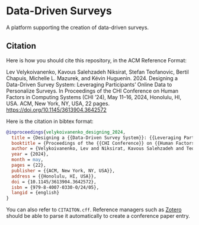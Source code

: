 # Data-Driven Surveys

A platform supporting the creation of data-driven surveys.


## Citation

Here is how you should cite this repository, in the ACM Reference Format:

Lev Velykoivanenko, Kavous Salehzadeh Niksirat, Stefan Teofanovic, Bertil Chapuis, Michelle L. Mazurek, and Kévin Huguenin. 2024. Designing a Data-Driven Survey System: Leveraging Participants’ Online Data to Personalize Surveys. In Proceedings of the CHI Conference on Human Factors in Computing Systems (CHI ’24), May 11–16, 2024, Honolulu, HI, USA. ACM, New York, NY, USA, 22 pages. <https://doi.org/10.1145/3613904.3642572>

Here is the citation in bibtex format:

```bibtex
@inproceedings{velykoivanenko_designing_2024,
  title = {Designing a {{Data-Driven Survey System}}: {{Leveraging Participants}}' {{Online Data}} to {{Personalize Surveys}}},
  booktitle = {Proceedings of the {{CHI Conference}} on {{Human Factors}} in {{Computing Systems}} ({{CHI}} '24)},
  author = {Velykoivanenko, Lev and Niksirat, Kavous Salehzadeh and Teofanovic, Stefan and Chapuis, Bertil and Mazurek, Michelle L and Huguenin, K{\'e}vin},
  year = {2024},
  month = may,
  pages = {22},
  publisher = {{ACM, New York, NY, USA}},
  address = {{Honolulu, HI, USA}},
  doi = {10.1145/3613904.3642572},
  isbn = {979-8-4007-0330-0/24/05},
  langid = {english}
}
```

You can also refer to `CITAITON.cff`. Reference managers such as [Zotero](https://www.zotero.org/) should be able to parse it automatically to create a conference paper entry.
